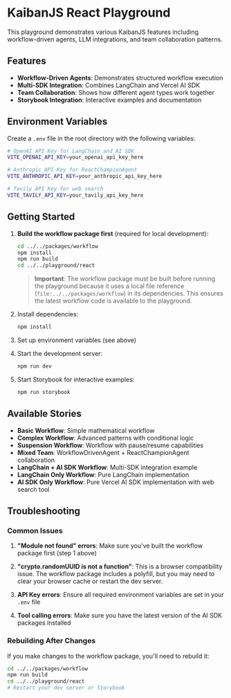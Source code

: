 # KaibanJS React Playground

This playground demonstrates various KaibanJS features including workflow-driven agents, LLM integrations, and team collaboration patterns.

## Features

- **Workflow-Driven Agents**: Demonstrates structured workflow execution
- **Multi-SDK Integration**: Combines LangChain and Vercel AI SDK
- **Team Collaboration**: Shows how different agent types work together
- **Storybook Integration**: Interactive examples and documentation

## Environment Variables

Create a `.env` file in the root directory with the following variables:

```bash
# OpenAI API Key for LangChain and AI SDK
VITE_OPENAI_API_KEY=your_openai_api_key_here

# Anthropic API Key for ReactChampionAgent
VITE_ANTHROPIC_API_KEY=your_anthropic_api_key_here

# Tavily API Key for web search
VITE_TAVILY_API_KEY=your_tavily_api_key_here
```

## Getting Started

1. **Build the workflow package first** (required for local development):

   ```bash
   cd ../../packages/workflow
   npm install
   npm run build
   cd ../../playground/react
   ```

   > **Important**: The workflow package must be built before running the playground because it uses a local file reference (`file:../../packages/workflow`) in its dependencies. This ensures the latest workflow code is available to the playground.

2. Install dependencies:

   ```bash
   npm install
   ```

3. Set up environment variables (see above)

4. Start the development server:

   ```bash
   npm run dev
   ```

5. Start Storybook for interactive examples:
   ```bash
   npm run storybook
   ```

## Available Stories

- **Basic Workflow**: Simple mathematical workflow
- **Complex Workflow**: Advanced patterns with conditional logic
- **Suspension Workflow**: Workflow with pause/resume capabilities
- **Mixed Team**: WorkflowDrivenAgent + ReactChampionAgent collaboration
- **LangChain + AI SDK Workflow**: Multi-SDK integration example
- **LangChain Only Workflow**: Pure LangChain implementation
- **AI SDK Only Workflow**: Pure Vercel AI SDK implementation with web search tool

## Troubleshooting

### Common Issues

1. **"Module not found" errors**: Make sure you've built the workflow package first (step 1 above)

2. **"crypto.randomUUID is not a function"**: This is a browser compatibility issue. The workflow package includes a polyfill, but you may need to clear your browser cache or restart the dev server.

3. **API Key errors**: Ensure all required environment variables are set in your `.env` file

4. **Tool calling errors**: Make sure you have the latest version of the AI SDK packages installed

### Rebuilding After Changes

If you make changes to the workflow package, you'll need to rebuild it:

```bash
cd ../../packages/workflow
npm run build
cd ../../playground/react
# Restart your dev server or Storybook
```
